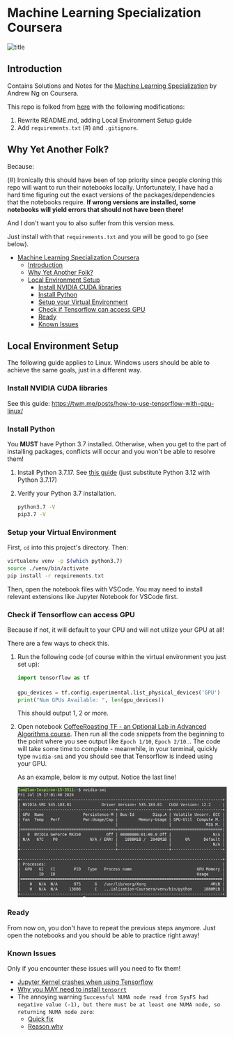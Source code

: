 # Machine Learning Specialization Coursera

![title](/resources/title-head.png)

## Introduction

Contains Solutions and Notes for the [Machine Learning Specialization](https://www.coursera.org/specializations/machine-learning-introduction/?utm_medium=coursera&utm_source=home-page&utm_campaign=mlslaunch2022IN) by Andrew Ng on Coursera.

This repo is folked from [here](https://github.com/greyhatguy007/Machine-Learning-Specialization-Coursera)
with the following modifications:

1. Rewrite README.md, adding Local Environment Setup guide
2. Add `requirements.txt` (#) and `.gitignore`.

## Why Yet Another Folk?

Because:

(#) Ironically this should have been of top priority
since people cloning this repo will want to run their
notebooks locally. Unfortunately, I have had a hard
time figuring out the exact versions of the
packages/dependencies that the notebooks require.
**If wrong versions are installed, some notebooks**
**will yield errors that should not have been there!**

And I don't want you to also suffer from this
version mess.

Just install with that `requirements.txt`
and you will be good to go (see below).

- [Machine Learning Specialization Coursera](#machine-learning-specialization-coursera)
  - [Introduction](#introduction)
  - [Why Yet Another Folk?](#why-yet-another-folk)
  - [Local Environment Setup](#local-environment-setup)
    - [Install NVIDIA CUDA libraries](#install-nvidia-cuda-libraries)
    - [Install Python](#install-python)
    - [Setup your Virtual Environment](#setup-your-virtual-environment)
    - [Check if Tensorflow can access GPU](#check-if-tensorflow-can-access-gpu)
    - [Ready](#ready)
    - [Known Issues](#known-issues)

## Local Environment Setup

The following guide applies to Linux. Windows users
should be able to achieve the same goals, just in
a different way.

### Install NVIDIA CUDA libraries

See this guide: <https://twm.me/posts/how-to-use-tensorflow-with-gpu-linux/>

### Install Python

You **MUST** have Python 3.7 installed. Otherwise,
when you get to the part of installing packages,
conflicts will occur and you won't be able to resolve
them!

1. Install Python 3.7.17. See [this guide](https://tecadmin.net/how-to-install-python-3-12-on-ubuntu-debian-linuxmint/)
    (just substitute Python 3.12 with Python 3.7.17)

2. Verify your Python 3.7 installation.

    ```sh
    python3.7 -V
    pip3.7 -V
    ```

### Setup your Virtual Environment

First, `cd` into this project's directory. Then:

```sh
virtualenv venv -p $(which python3.7)
source ./venv/bin/activate
pip install -r requirements.txt
```

Then, open the notebook files with VSCode.
You may need to install relevant extensions
like Jupyter Notebook for VSCode first.

### Check if Tensorflow can access GPU

Because if not, it will default to your CPU
and will not utilize your GPU at all!

There are a few ways to check this.

1. Run the following code (of course within
    the virtual environment you just set up):

    ```python
    import tensorflow as tf

    gpu_devices = tf.config.experimental.list_physical_devices('GPU')
    print("Num GPUs Available: ", len(gpu_devices))
    ```

    This should output 1, 2 or more.

2. Open notebook [CoffeeRoasting TF - an Optional Lab in Advanced Algorithms course](./C2%20-%20Advanced%20Learning%20Algorithms/week1/optional-labs/C2_W1_Lab02_CoffeeRoasting_TF.ipynb).
     Then run all the code snippets from the beginning
     to the point where you see output like `Epoch 1/10`, `Epoch 2/10`...
     The code will take some time to complete - meanwhile, in
     your terminal, quickly type `nvidia-smi` and you should see
     that Tensorflow is indeed using your GPU.

     As an example, below is my output. Notice the last line!

     ![alt text](resources/my-nvidia-smi-output.png)

### Ready

From now on, you don't have to repeat the
previous steps anymore. Just open the notebooks
and you should be able to practice right away!

### Known Issues

Only if you encounter these issues will you need
to fix them!

- [Jupyter Kernel crashes when using Tensorflow](https://github.com/microsoft/vscode-jupyter/wiki/Kernel-crashes-when-using-tensorflow)
- [Why you MAY need to install `tensorrt`](https://stackoverflow.com/a/75745465/13680015)
- The annoying warning `Successful NUMA node read from SysFS had negative value (-1), but there must be at least one NUMA node, so returning NUMA node zero`:
  - [Quick fix](https://github.com/tensorflow/tensorflow/issues/42738#issuecomment-922422874)
  - [Reason why](https://gist.github.com/zrruziev/b93e1292bf2ee39284f834ec7397ee9f)
